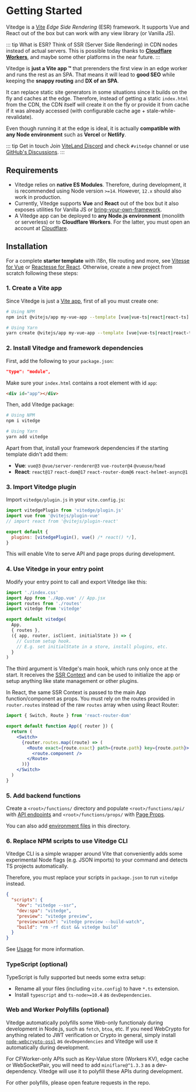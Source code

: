# Getting Started

Vitedge is a [Vite](https://vitejs.dev) _Edge Side Rendering_ (ESR) framework. It supports Vue and React out of the box but can work with any view library (or Vanilla JS).

::: tip What is ESR?
Think of SSR (Server Side Rendering) in CDN nodes instead of actual servers. This is possible today thanks to [**Cloudflare Workers**](https://workers.cloudflare.com/), and maybe some other platforms in the near future.
:::

Vitedge is **just a Vite app ™** that prerenders the first view in an edge worker and runs the rest as an SPA. That means it will lead to **good SEO** while keeping the **snappy routing** and **DX of an SPA**.

It can replace static site generators in some situations since it builds on the fly and caches at the edge. Therefore, instead of getting a static `index.html` from the CDN, the CDN itself will create it on the fly or provide it from cache if it was already accessed (with configurable cache age + stale-while-revalidate).

Even though running it at the edge is ideal, it is actually **compatible with any Node environment** such as **Vercel** or **Netlify**.

::: tip Get in touch
Join [ViteLand Discord](https://discord.gg/taRZdpzHhR) and check `#vitedge` channel or use [GitHub's Discussions](https://github.com/frandiox/vitedge/discussions).
:::

## Requirements

- Vitedge relies on **native ES Modules**. Therefore, during development, it is recommended using Node version `>=14`. However, `12.x` should also work in production.
- Currently, Vitedge supports **Vue** and **React** out of the box but it also exposes utilities for Vanilla JS or [bring-your-own-framework](./custom-rendering).
- A Vitedge app can be deployed to **any Node.js environment** (monolith or serverless) or to **Cloudflare Workers**. For the latter, you must open an account at [Cloudflare](https://www.cloudflare.com/).

## Installation

For a complete **starter template** with i18n, file routing and more, see [Vitesse for Vue](https://github.com/frandiox/vitessedge-template) or [Reactesse for React](https://github.com/frandiox/reactesse-edge-template). Otherwise, create a new project from scratch following these steps:

### 1. Create a Vite app

Since Vitedge is just a [Vite app](https://vitejs.dev/guide/#scaffolding-your-first-vite-project), first of all you must create one:

```bash
# Using NPM
npm init @vitejs/app my-vue-app --template [vue|vue-ts|react|react-ts]

# Using Yarn
yarn create @vitejs/app my-vue-app --template [vue|vue-ts|react|react-ts]
```

### 2. Install Vitedge and framework dependencies

First, add the following to your `package.json`:

```json
"type": "module",
```

Make sure your `index.html` contains a root element with id `app`:

```html
<div id="app"></div>
```

Then, add Vitedge package:

```bash
# Using NPM
npm i vitedge

# Using Yarn
yarn add vitedge
```

Apart from that, install your framework dependencies if the starting template didn't add them:

- **Vue**: `vue@3` `@vue/server-renderer@3` `vue-router@4` `@vueuse/head`
- **React**: `react@17` `react-dom@17` `react-router-dom@6` `react-helmet-async@1`

### 3. Import Vitedge plugin

Import `vitedge/plugin.js` in your `vite.config.js`:

```js
import vitedgePlugin from 'vitedge/plugin.js'
import vue from '@vitejs/plugin-vue'
// import react from '@vitejs/plugin-react'

export default {
  plugins: [vitedgePlugin(), vue() /* react() */],
}
```

This will enable Vite to serve API and page props during development.

### 4. Use Vitedge in your entry point

Modify your entry point to call and export Vitedge like this:

```js
import './index.css'
import App from './App.vue' // App.jsx
import routes from './routes'
import vitedge from 'vitedge'

export default vitedge(
  App,
  { routes },
  ({ app, router, isClient, initialState }) => {
    // Custom setup hook.
    // E.g. set initialState in a store, install plugins, etc.
  }
)
```

The third argument is Vitedge's main hook, which runs only once at the start. It receives the [SSR Context](./ssr-context) and can be used to initialize the app or setup anything like state management or other plugins.

In React, the same SSR Context is passed to the main App function/component as props. You must rely on the routes provided in `router.routes` instead of the raw `routes` array when using React Router:

```jsx
import { Switch, Route } from 'react-router-dom'

export default function App({ router }) {
  return (
    <Switch>
      {router.routes.map((route) => (
        <Route exact={route.exact} path={route.path} key={route.path}>
          <route.component />
        </Route>
      ))}
    </Switch>
  )
}
```

### 5. Add backend functions

Create a `<root>/functions/` directory and populate `<root>/functions/api/` with [API endpoints](./api) and `<root>/functions/props/` with [Page Props](./props).

You can also add [environment files](./environment) in this directory.

### 6. Replace NPM scripts to use Vitedge CLI

Vitedge CLI is a simple wrapper around Vite that conveniently adds some experimental Node flags (e.g. JSON imports) to your command and detects TS projects automatically.

Therefore, you must replace your scripts in `package.json` to run `vitedge` instead.

```json
{
  "scripts": {
    "dev": "vitedge --ssr",
    "dev:spa": "vitedge",
    "preview": "vitedge preview",
    "preview:watch": "vitedge preview --build-watch",
    "build": "rm -rf dist && vitedge build"
  }
}
```

See [Usage](./usage) for more information.

### TypeScript (optional)

TypeScript is fully supported but needs some extra setup:

- Rename all your files (including `vite.config`) to have `*.ts` extension.
- Install `typescript` and `ts-node>=10.4` as `devDependencies`.

### Web and Worker Polyfills (optional)

Vitedge automatically polyfills some Web-only functionaly during development in Node.js, such as `fetch`, `btoa`, etc. If you need WebCrypto for anything related to JWT verification or Crypto in general, simply install [`node-webcrypto-ossl`](https://www.npmjs.com/package/node-webcrypto-ossl) as `devDependencies` and Vitedge will use it automatically during development.

For CFWorker-only APIs such as Key-Value store (Workers KV), edge cache or WebSocketPair, you will need to add `miniflare@^1.3.3` as a dev-dependency. Vitedge will use it to polyfill these APIs during development.

For other polyfills, please open feature requests in the repo.
